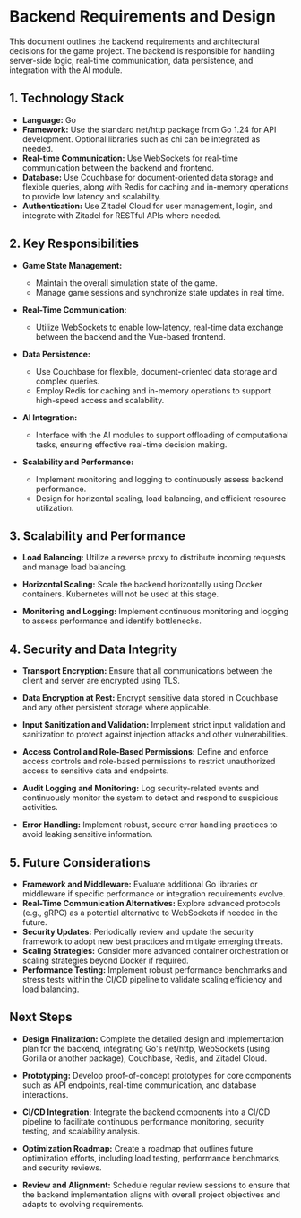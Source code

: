 # Backend Requirements and Design

This document outlines the backend requirements and architectural decisions for the game project. The backend is responsible for handling server-side logic, real-time communication, data persistence, and integration with the AI module.

## 1. Technology Stack

- **Language:** Go
- **Framework:** Use the standard net/http package from Go 1.24 for API development. Optional libraries such as chi can be integrated as needed.
- **Real-time Communication:** Use WebSockets for real-time communication between the backend and frontend.
- **Database:** Use Couchbase for document-oriented data storage and flexible queries, along with Redis for caching and in-memory operations to provide low latency and scalability.
- **Authentication:** Use ZItadel Cloud for user management, login, and integrate with Zitadel for RESTful APIs where needed.

## 2. Key Responsibilities

- **Game State Management:**
  - Maintain the overall simulation state of the game.
  - Manage game sessions and synchronize state updates in real time.

- **Real-Time Communication:**
  - Utilize WebSockets to enable low-latency, real-time data exchange between the backend and the Vue-based frontend.

- **Data Persistence:**
  - Use Couchbase for flexible, document-oriented data storage and complex queries.
  - Employ Redis for caching and in-memory operations to support high-speed access and scalability.

- **AI Integration:**
  - Interface with the AI modules to support offloading of computational tasks, ensuring effective real-time decision making.

- **Scalability and Performance:**
  - Implement monitoring and logging to continuously assess backend performance.
  - Design for horizontal scaling, load balancing, and efficient resource utilization.

## 3. Scalability and Performance

- **Load Balancing:** Utilize a reverse proxy to distribute incoming requests and manage load balancing.

- **Horizontal Scaling:** Scale the backend horizontally using Docker containers. Kubernetes will not be used at this stage.

- **Monitoring and Logging:** Implement continuous monitoring and logging to assess performance and identify bottlenecks.

## 4. Security and Data Integrity

- **Transport Encryption:** Ensure that all communications between the client and server are encrypted using TLS.

- **Data Encryption at Rest:** Encrypt sensitive data stored in Couchbase and any other persistent storage where applicable.

- **Input Sanitization and Validation:** Implement strict input validation and sanitization to protect against injection attacks and other vulnerabilities.

- **Access Control and Role-Based Permissions:** Define and enforce access controls and role-based permissions to restrict unauthorized access to sensitive data and endpoints.

- **Audit Logging and Monitoring:** Log security-related events and continuously monitor the system to detect and respond to suspicious activities.

- **Error Handling:** Implement robust, secure error handling practices to avoid leaking sensitive information.

## 5. Future Considerations

- **Framework and Middleware:** Evaluate additional Go libraries or middleware if specific performance or integration requirements evolve.
- **Real-Time Communication Alternatives:** Explore advanced protocols (e.g., gRPC) as a potential alternative to WebSockets if needed in the future.
- **Security Updates:** Periodically review and update the security framework to adopt new best practices and mitigate emerging threats.
- **Scaling Strategies:** Consider more advanced container orchestration or scaling strategies beyond Docker if required.
- **Performance Testing:** Implement robust performance benchmarks and stress tests within the CI/CD pipeline to validate scaling efficiency and load balancing.

## Next Steps

- **Design Finalization:** Complete the detailed design and implementation plan for the backend, integrating Go's net/http, WebSockets (using Gorilla or another package), Couchbase, Redis, and Zitadel Cloud.

- **Prototyping:** Develop proof-of-concept prototypes for core components such as API endpoints, real-time communication, and database interactions.

- **CI/CD Integration:** Integrate the backend components into a CI/CD pipeline to facilitate continuous performance monitoring, security testing, and scalability analysis.

- **Optimization Roadmap:** Create a roadmap that outlines future optimization efforts, including load testing, performance benchmarks, and security reviews.

- **Review and Alignment:** Schedule regular review sessions to ensure that the backend implementation aligns with overall project objectives and adapts to evolving requirements.
